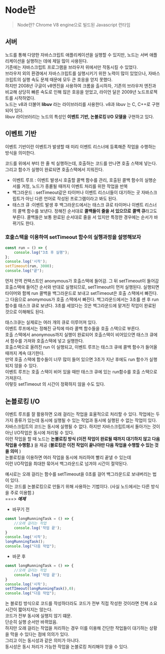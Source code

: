 # Node란

> Node란? Chrome V8 engine으로 빌드된 Javascript 런타임

## 서버

노드를 통해 다양한 자바스크립트 애플리케이션을 실행할 수 있지만, 노드는 서버 애플리케이션을 실행하는 데에 제일 많이 사용된다.   
기존에는 자바스크립트 프로그램을 브라우저 위에서만 작동시킬 수 있었다.   
브라우저 외의 환경에서 자바스크립트를 실행시키기 위한 노력이 많이 있었으나, 자바스크립트의 실행 속도 문제 때문에 모두 큰 호응을 얻지 못했다.     
하지만 2008년 구글이 v8엔진을 사용하여 크롬을 출시하자, 기존의 브라우저 엔진과 비교해 상당히 빠른 속도로 인해 많은 호응을 얻었고, 라이언 달은 2009년 노드프로젝트를 시작하였다.      
노드는 v8과 더불어 **libuv** 라는 라이브러리를 사용한다. v8과 libuv 는 C, C++로 구현 되어 있다.    
libuv 라이브러리는 노드의 특성인 **이벤트 기반, 논블로킹 I/O 모델을** 구현하고 있다.    

## 이벤트 기반

이벤트 기반이란 이벤트가 발생할 때 미리 이벤트 리스너에 등록해준 작업을 수행하는 방식을 의미한다. 

코드를 위에서 부터 한 줄 씩 실행하는데, 호출하는 코드를 만나면 호출 스택에 넣는다. 그리고  함수가 실행이 완료되면 호출스택에서 지워진다. 

- 이벤트 루프 :  이벤트 발생시 호출할 콜백 함수를 관리, 호출된 콜백 함수의 실행순서를 겨정, 노드가 종룓될 때까지 이벤트 처리를 위한 작업을 반복
- 백그라운드 : setTimeout같은 타이머나 이벤트 리스너들이 대기하는 곳 자바스크립트가 아닌 다른 언어로 작성된 프로그램이라고 봐도 된다.
- 태스크 큐 :이벤트 발생 후 백그라운드에서는 태스크 큐로 타이머나 이벤트 리스너의 콜백 함수를 보낸다. 정해진 순서대로 **콜백들이 줄을 서 있으므로** **콜백 큐**라고도 부른다. 콜백들은 보통 완료된 순서대로 줄을 서 있지만 특정한 경우에는 순서가 바뀌기도 한다.

### 호출스택을 이용하여 setTimeout 함수의 실행과정을 설명해보자

```javascript
const run = () => {
	console.log("3초 후 실행");
};
console.log('시작');
setTimeout(run, 3000);
console.log("끝");
```

먼저 전역 컨택스트인 anonymous가 호출스택에 들어감. 그 뒤 setTimeout이 들어감   
호출스택에 들어간 순서와 반대로 실행되므로, setTImeout이 먼저 실행된다.
실행되면 타이머와 함께 run 콜백을 백그라운드로 보내고 setTimeout은 호출 스택에서 빠진다. 그 다음으로 anonymous가 호출 스택에서 빠진다. 
백그라운드에서는 3초를 센 후 run함수를 태스크 큐로 보낸다.
3초를 세었다는 것은 백그라운드에 맡겨진 작업이 완료된 것으로 이해해도 된다. 

태스크큐는 실제로는 여러 개의 큐로 이루어져 있다.    
이벤트 루프에서는 정해진 규칙에 따라 콜백 함수들을 호출 스택으로 부른다.    
호출 스택에서 anonymous까지 실행이 완료되어 호출스택이 비어있으면 태스크 큐에서 함수를 가져와 호출스택에 넣고 실행한다.   
호출스택으로 올려진 run 이 실행되고, 이벤트 루프는 태스크 큐에 콜백 함수가 들어올 때까지 계속 대기한다.    
만약 호출 스택에 함수들이 너무 많이 들어 있으면 3초가 지난 후에도 run 함수가 실행되지 않을 수 있다.    
이벤트 루프는 호출 스택이 비어 있을 때만 태스크 큐에 있는 run함수를 호출 스택으로 가져온다.    
이렇듯 setTimeout 의 시간이 정확하지 않을 수도 있다.    

## 논블로킹 I/O

이벤트 루프를 잘 활용하면 오래 걸리는 작업을 효울적으로 처리할 수 있다. 
작업에는 두 가지 종류가 있는데 동시에 실행될 수 있는 작업과 동시에 실행된 수 없는 작업이 있다. 
자바스크립트의 코드는 동시에 실행될 수 없다. 하지만 자바스크립트에서 돌아가는 것이 아닌 I/O작업은 동시에 처리될 수 있다.    
이런 작업을 할 때 노드는 **논블로킹 방식 (이전 작업이 완료될 때까지 대기하지 않고 다음 작업을 수행함.)** 을 제공
(**블로킹은 이전 작업이 끝나야만 다음 작업을 수행할 수 있는 것을 의미**  )    
논블로킹을 이용하면 여러 작업을 동시에 처리하여 빨리 끝낼 수 있는데     
이런 I/O작업을 최대한 묶어서 백그라운드로 넘겨야 시간이 절약된다.     

예시로는 오래 걸리는 함수를 setTimeout을 0초를 걸어 백그라운드로 보내버리는 법이 있다.     
이는 코드를 논블로킹으로 만들기 위해 사용하는 기법이다. (사실 노드에서는 다른 방식을 주로 이용함.)    
===>  _**예제**_    

- 바꾸기 전

```javascript
const longRunningTask = () => {
    //오래 걸리는 작업
    console.log('작업 끝');
}
console.log('시작');
longRunningTask();
console.log("다음 작업");
```
- 바꾼 후

```javascript
const longRunningTask = () => {
    //오래 걸리는 작업
    console.log('작업 끝');
}
console.log('시작');
setTImeout(longRunningTask(),0);
console.log("다음 작업");
```

논 블로킹 방식으로 코드를 작성하더라도 코드가 전부 직접 작성한 것이라면 전체 소요시간이 짧아지지는 않는다.     
코드가 전부 동시에 실행지 않기 떄문.    
단순히 실행 순서만 바뀌었음.    
하지만 오래 걸리는 작업을 처리하는 경우 이를 이용해 간단한 작업들이 대기하는 상황을 막을 수 있다는 점에 의의가 있다.     
그리고 이는 동시성과 같은 의미가 아니다.     
동시성은 동시 처리가 가능한 작업을 논블로킹 처리해야 얻을 수 있다.     

